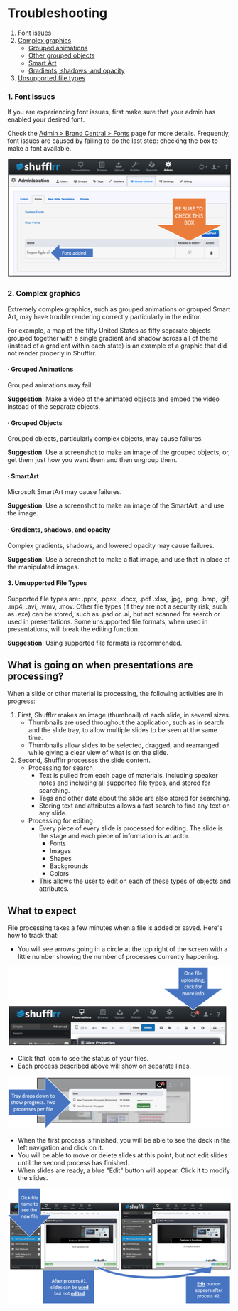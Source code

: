 # Troubleshooting

1. [Font issues](#fontIssues)
2. [Complex graphics](#complexGraphics)
	* [Grouped animations](#groupedAnimations)
	* [Other grouped objects](#groupedObjects)
	* [Smart Art](#smartArt)
	* [Gradients, shadows, and opacity](#gradients)
3. [Unsupported file types](#unsupported)

<a name="fontIssues"></a>
### 1. Font issues
If you are experiencing font issues, first make sure that your admin has enabled your desired font. 

Check the [Admin > Brand Central > Fonts](admin-brand-central.md#fonts) page for more details. Frequently, font issues are caused by failing to do the last step: checking the box to make a font available. 

![Check the box to make the font available](img/admin-brandcentral-fonts-4.png) 

<a name="complexGraphics"></a>
### 2. Complex graphics
Extremely complex graphics, such as grouped animations or grouped Smart Art, may have trouble rendering correctly particularly in the editor. 

For example, a map of the fifty United States as fifty separate objects grouped together with a single gradient and shadow across all of theme (instead of a gradient within each state) is an example of a graphic that did not render properly in Shufflrr.  

<a name="groupedAnimations"></a>
#### &#183; Grouped Animations
Grouped animations may fail. 

**Suggestion**: Make a video of the animated objects and embed the video instead of the separate objects. 

<a name="groupedObjects"></a>
#### &#183; Grouped Objects
Grouped objects, particularly complex objects, may cause failures. 

**Suggestion**: Use a screenshot to make an image of the grouped objects, or, get them just how you want them and then ungroup them. 

<a name="smartArt"></a>
#### &#183; SmartArt
Microsoft SmartArt may cause failures. 

**Suggestion**: Use a screenshot to make an image of the SmartArt, and use the image. 

<a name="gradients"></a>
#### &#183; Gradients, shadows, and opacity
Complex gradients, shadows, and lowered opacity may cause failures.
 
**Suggestion**: Use a screenshot to make a flat image, and use that in place of the manipulated images. 

<a name="unsupported"></a>
#### 3. Unsupported File Types
Supported file types are: .pptx, .ppsx, .docx, .pdf .xlsx, .jpg, .png, .bmp, .gif, .mp4, .avi, .wmv, .mov. Other file types (if they are not a security risk, such as .exe) can be stored, such as .psd or .ai, but not scanned for search or used in presentations. Some unsupported file formats, when used in presentations, will break the editing function. 
 
**Suggestion**: Using supported file formats is recommended.  

## What is going on when presentations are processing? 
When a slide or other material is processing, the following activities are in progress: 
1. First, Shufflrr makes an image (thumbnail) of each slide, in several sizes. 
	- Thumbnails are used throughout the application, such as in search and the slide tray, to allow multiple slides to be seen at the same time. 
	- Thumbnails allow slides to be selected, dragged, and rearranged while giving a clear view of what is on the slide.  
2. Second, Shufflrr processes the slide content. 
	- Processing for search 
		- Text is pulled from each page of materials, including speaker notes and including all supported file types, and stored for searching.
		- Tags and other data about the slide are also stored for searching.
		- Storing text and attributes allows a fast search to find any text on any slide. 
	- Processing for editing
		- Every piece of every slide is processed for editing. The slide is the stage and each piece of information is an actor.  
			- Fonts
			- Images
			- Shapes
			- Backgrounds
			- Colors
		- This allows the user to edit on each of these types of objects and attributes.
		
## What to expect
File processing takes a few minutes when a file is added or saved. Here's how to track that: 
* You will see arrows going in a circle at the top right of the screen with a little number showing the number of processes currently happening.
    
![Uploading queue icon](img/presentations-upload-queueicon.png)

* Click that icon to see the status of your files. 
* Each process described above will show on separate lines. 

![Uploading queue tray](img/presentations-upload-queuetray.png)    
    
* When the first process is finished, you will be able to see the deck in the left navigation and click on it. 
* You will be able to move or delete slides at this point, but not edit slides until the second process has finished. 
* When slides are ready, a blue "Edit" button will appear. Click it to modify the slides.  

![Multi-step process](img/presentations-upload-multistep.png)




